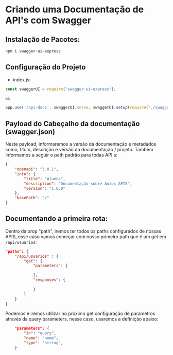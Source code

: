 
# Criando uma Documentação de API's com Swagger

## Instalação de Pacotes:

```bash
npm i swagger-ui-express
```

## Configuração do Projeto

- index.js:

```javascript
const swaggerUI = require("swagger-ui-express");

&&

app.use('/api-docs', swaggerUI.serve, swaggerUI.setup(require('./swagger.json')));
```

## Payload do Cabeçalho da documentação (swagger.json)

Neste payload, informaremos a versão da documentação  e metadados como, titulo, descrição e versão da documentação / projeto. Também informamos a seguir o path padrão para todas API's:

```json
{
    "openapi": "3.0.1",
    "info": {
        "title": "Alunos",
        "description": "Documentação sobre Aulos APIS",
        "version": "1.0.0"
    },
    "basePath": "/"
}
```

## Documentando a primeira rota:

Dentro da prop "path", iremos ter todos os paths configurados de nossas APIS, esse caso vamos começar com nosso primeiro path que é um get em ```/api/usuarios```:

```json
"paths": {
    "/api/usuarios" : {
        "get": {
            "parameters": {

            },
            "responses": {
                
            }
        }
    }
}
```

Podemos e iremos utilizar no próximo get configuração de parametros através da query parameters, nesse caso, usaremos a definição abaixo:

```json
    "parameters": {
        "in": "query",
        "name": "nome",
        "type": "string",
    }
```